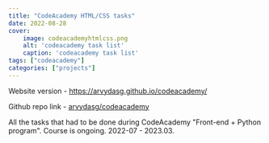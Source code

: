 ```yaml
---
title: "CodeAcademy HTML/CSS tasks"
date: 2022-08-28
cover:
    image: codeacademyhtmlcss.png
    alt: 'codeacademy task list'
    caption: 'codeacademy task list'
tags: ["codeacademy"]
categories: ["projects"]
---
```


Website version - https://arvydasg.github.io/codeacademy/

Github repo link -
[arvydasg/codeacademy](https://github.com/arvydasg/codeacademy)

All the tasks that had to be done during CodeAcademy "Front-end +
Python program". Course is ongoing. 2022-07 - 2023.03.

